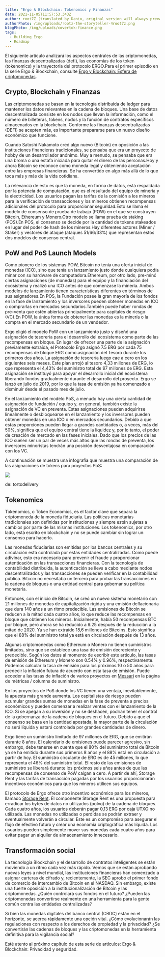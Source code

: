 ```yaml
---
title: "Ergo & Blockchain: Tokenomics y Finanzas"
date: 2021-11-05T11:57:53.343Z
author: root7Z (translated by Daniu, original version will always prevail)
authorPhoto: /img/uploads/rootz-the-storyteller-4root7z.png
blogPhoto: /img/uploads/covertok-finance.png
tags:
  - Building Ergo
  - Roadmap
---
```

<!--StartFragment-->

El siguiente artículo analizará los aspectos centrales de las criptomonedas, las finanzas descentralizadas (defi), las economías de los token (tokenomics) y la trayectoria del protocolo ERGO.Para el primer episodio en la serie Ergo & Blockchain, consulte [Ergo y Blockchain: Esfera de criptomonedas](https://ergoplatform.org/en/blog/2021-10-26-ergo-blockchain-cryptocurrency-sphere/).

## Crypto, Blockchain y Finanzas

Las criptomonedas se basan en la tecnología distribuida de ledger para mantener los datos relevantes en la cadena de bloques. Una base de datos descentralizada consiste en los nodos que llevan la información, como el número de billeteras, tokens, nodos y la función de contratos específicos almacenados en la blockchain. Conforme las finanzas descentralizadas (DEFI) se acepten más, es importante prepararse para un nuevo diseño económico que funcione.

Cuando Satoshi Nakamoto creó algo nuevo (Bitcoin) en oposición a las instituciones financieras tradicionales, se pensaba que era un proyecto de hobby de un desarrollador anónimo. Muy a menudo, se pensaba que era una broma o una estafa iniciada para quitar el dinero de las personas.Hoy y ahora Bitcoin se reconoce como moneda legal y obteniendo aceptación entre las empresas financieras. Se ha convertido en algo más allá de lo que toca más y más de la vida cotidiana.

La relevancia de esto es que la moneda, en forma de datos, está respaldada por la potencia de computación, que es el resultado del equipo de minería y la electricidad. Los usuarios pagan las tarifas de la comisión a los mineros para la verificación de transacciones y los mineros obtienen recompensas adicionales del protocolo para proporcionar seguridad.Esto se llama el modelo de consenso de prueba de trabajo (POW) en el que se construyen Bitcoin, Ethereum y Monero.Otro modelo se llama prueba de staking (POS).En POS, el consenso se decide por la cantidad de tokens stakeados en lugar del poder de hash de los mineros.Hay diferentes actores (Miner / Staker) y vectores de ataque (ataques 51/66/33%) que representan estos dos modelos de consenso central.
## PoW and PoS Launch Models 

Como pionero de los sistemas POW, Bitcoin no tenía una oferta inicial de monedas (ICO), sino que tenía un lanzamiento justo donde cualquiera podía minar con su hardware de computadora.Ethereum, por otro lado, pre-minó ciertas asignaciones (de monedas) para el equipo y la financiación del ecosistema y realizó una ICO antes de que comenzase la minería. Ambos modelos de lanzamiento tienen características diferentes en términos de sus asignadores.En POS, la Fundación posee la gran mayoría de los fondos en la fase de lanzamiento y los inversores pueden obtener monedas en ICO o comprarlas en mercados secundarios.También puede haber rondas de pre-venta que estén abiertas principalmente para capitales de riesgo (VC).En POW, la única forma de obtener las monedas es la minería o la compra en el mercado secundario de un vendedor.

Ergo eligió el modelo PoW con un lanzamiento justo y diseñó una asignación de tesorería para el desarrollo del ecosistema como parte de las recompensas en bloque. En lugar de ofrecer una parte de la asignación previamente extraída, el Protocolo Ergo asignó 7.5 ERG por cada 75 recompensas de bloque ERG como asignación del Tesoro durante los primeros dos años. La asignación de tesorería luego cae a cero en los siguientes seis meses. Este plan arrojó al tesoro 4,33 millones de ERG, lo que representa el 4,43% del suministro total de 97 millones de ERG. Esta asignación se instituyó para apoyar el desarrollo inicial del ecosistema liberando fondos gradualmente durante el desarrollo del proyecto. Ergo se lanzó en julio de 2019, por lo que la tasa de emisión ya ha comenzado a disminuir desde el pasado mes de julio.

En el lanzamiento del modelo PoS, a menudo hay una cierta cantidad de asignación de fundación / equipo y, en general, también existe la asignación de VC en preventa. Estas asignaciones pueden adquirirse linealmente o desbloquearse en el lanzamiento y los inversores pueden obtener monedas en una ICO o en mercados secundarios. Debido a que estas proporciones pueden llegar a grandes cantidades o, a veces, más del 50%, significa que el equipo central tiene la liquidez y, por lo tanto, el poder de creación de mercado en las fases iniciales. Dado que los precios de las ICO suelen ser un par de veces más altos que las rondas de preventa, los inversores minoristas tendrán una posición desventajosa en comparación con los VC.

A continuación se muestra una infografía que muestra una comparación de las asignaciones de tokens para proyectos PoS:

![](https://lh4.googleusercontent.com/WD0VaTu3CgW0kuJdJE6BWqR3RtPPOkxAWLlLZWG6jEgeLlOHq9NwLeHuoKeufJJSTTceg8iasKpxpgLm9pltgLOUa8vgQlNaMtxNIJYemsusdtBaq2qK4t9K5B4oszMv0uNAT0np)

de: tortodelivery

## Tokenomics
Tokenomics, o Token Economics, es el factor clave que separa la criptomoneda de la moneda fiduciaria. Las políticas monetarias tradicionales son definidas por instituciones y siempre están sujetas a cambios por parte de las mismas instituciones. Los tokenomics, por otro lado, está escrito en blockchain y no se puede cambiar sin lograr un consenso para hacerlo.

Las monedas fiduciarias son emitidas por los bancos centrales y su circulación está controlada por estas entidades centralizadas. Como puede adivinar, esto era necesario para prevenir el fraude y proporcionar autenticación en las transacciones financieras. Con la tecnología de contabilidad distribuida, la autenticación se lleva a cabo mediante nodos descentralizados y las transacciones se pueden verificar en la contabilidad pública. Bitcoin no necesitaba un tercero para probar las transacciones en la cadena de bloques o una entidad central para gobernar su política monetaria.

Entonces, con el inicio de Bitcoin, se creó un nuevo sistema monetario con 21 millones de monedas de capitalización rígida y una emisión deflacionaria que dura 140 años a un ritmo predecible. Las emisiones de Bitcoin se reducen a la mitad cada cuatro años, lo que reduce las recompensas en bloque que obtienen los mineros. Inicialmente, había 50 recompensas BTC por bloque, pero ahora se ha reducido a 6.25 después de la reducción a la mitad de 2020. Ya se han extraído 18,6 millones de Bitcoins. Esto significa que el 88% del suministro total ya está en circulación después de 13 años.

Algunas criptomonedas como Ethereum o Monero no tienen suministros limitados, sino que se establece una tasa de emisión decreciente y predecible. Según los datos al momento de escribir este artículo, las tasas de emisión de Ethereum y Monero son 0.54% y 0.96%, respectivamente. Podemos calcular la tasa de emisión para los próximos 10 o 50 años para predecir la inflación futura de acuerdo con esta tasa de emisión. Puede acceder a las tasas de inflación de varios proyectos en [Messari](https://messari.io/asset/bitcoin/metrics/all) en la página de métricas / columna de suministro.

En los proyectos de PoS donde los VC tienen una ventaja, inevitablemente, la apuesta más grande aumenta. Los capitalistas de riesgo pueden acumular grandes sumas de monedas en la fase de preventa a precios económicos y pueden comenzar a realizar ventas con el lanzamiento de la ICO. Si se apegan a su inversión y no se deshacen, podrían tener el control de la gobernanza de la cadena de bloques en el futuro. Debido a que el consenso se basa en la cantidad apostada, la mayor parte de la circulación no será líquida y estará controlada por grandes cantidades de dinero.

Ergo tiene un suministro limitado de 97 millones de ERG, que se emitirán durante 8 años. El calendario de emisiones puede parecer agresivo, sin embargo, debe tenerse en cuenta que el 80% del suministro total de Bitcoin ya se ha emitido durante sus primeros 8 años y el 88% está en circulación a partir de hoy. El suministro circulante de ERG es de 45 millones, lo que representa el 46% del suministro total. El resto de las emisiones de suministro se liberará durante los próximos seis años antes de que las recompensas de consenso de PoW caigan a cero. A partir de ahí, Storage Rent y las tarifas de transacción pagadas por los usuarios proporcionarán incentivos económicos para que los mineros utilicen sus equipos. 

El protocolo de Ergo ofrece otro incentivo económico para los mineros, llamado [Storage Rent](https://ergoplatform.org/en/blog/2020_04_21_ergo_positioning/). El componente Storage Rent es una propuesta para erradicar los bytes de datos no utilizados (polvo) de la cadena de bloques. Cada cuatro años, los usuarios deberán pagar 0,13 ERG por caja UTXO no utilizada. Las monedas no utilizadas o perdidas se podrán extraer y eventualmente volverán a circular. Este es un compromiso para asegurar el flujo de efectivo futuro y crear una economía criptográfica más líquida. Los usuarios pueden simplemente mover sus monedas cada cuatro años para evitar pagar un alquiler de almacenamiento innecesario.

## Transformación social
La tecnología Blockchain y el desarrollo de contratos inteligentes se están moviendo a un ritmo cada vez más rápido. Vemos que se están aprobando nuevas leyes a nivel mundial, las instituciones financieras han comenzado a asignar carteras de cifrado y, recientemente, la SEC aprobó el primer fondo de comercio de intercambio de Bitcoin en el NASDAQ. Sin embargo, existe una fuerte oposición a la institucionalización de Bitcoin y las criptomonedas. ¿Quién controlará sus fondos en el futuro? ¿Pueden las criptomonedas convertirse realmente en una herramienta para la gente común contra las entidades centralizadas?

Si bien las monedas digitales del banco central (CBDC) están en el horizonte, se acerca rápidamente una opción vital. ¿Cómo evolucionarán las regulaciones con respecto a los derechos de propiedad y la privacidad? ¿Se convertirán las cadenas de bloques y las criptomonedas en la herramienta definitiva para la vigilancia social?

Esté atento al próximo capítulo de esta serie de artículos: Ergo & Blockchain: Privacidad y seguridad.

<!--EndFragment-->
